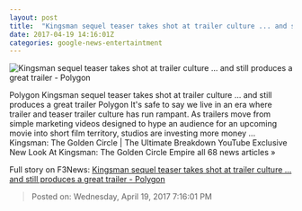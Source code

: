 ```yaml
---
layout: post
title:  "Kingsman sequel teaser takes shot at trailer culture ... and still produces a great trailer - Polygon"
date: 2017-04-19 14:16:01Z
categories: google-news-entertaintment
---
```


![Kingsman sequel teaser takes shot at trailer culture ... and still produces a great trailer - Polygon](https://cdn0.vox-cdn.com/thumbor/NVochGehYD7Krw_89IB6wwkCdK0=/0x148:2886x1771/1600x900/cdn0.vox-cdn.com/uploads/chorus_image/image/54335961/kingsman.0.jpg)

Polygon Kingsman sequel teaser takes shot at trailer culture ... and still produces a great trailer Polygon It's safe to say we live in an era where trailer and teaser trailer culture has run rampant. As trailers move from simple marketing videos designed to hype an audience for an upcoming movie into short film territory, studios are investing more money ... Kingsman: The Golden Circle | The Ultimate Breakdown YouTube Exclusive New Look At Kingsman: The Golden Circle Empire all 68 news articles »


Full story on F3News: [Kingsman sequel teaser takes shot at trailer culture ... and still produces a great trailer - Polygon](http://www.f3nws.com/n/dbUSa)

> Posted on: Wednesday, April 19, 2017 7:16:01 PM
